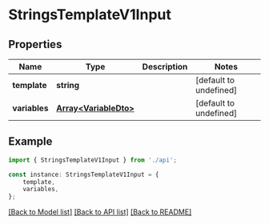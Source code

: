 # StringsTemplateV1Input


## Properties

Name | Type | Description | Notes
------------ | ------------- | ------------- | -------------
**template** | **string** |  | [default to undefined]
**variables** | [**Array&lt;VariableDto&gt;**](VariableDto.md) |  | [default to undefined]

## Example

```typescript
import { StringsTemplateV1Input } from './api';

const instance: StringsTemplateV1Input = {
    template,
    variables,
};
```

[[Back to Model list]](../README.md#documentation-for-models) [[Back to API list]](../README.md#documentation-for-api-endpoints) [[Back to README]](../README.md)

